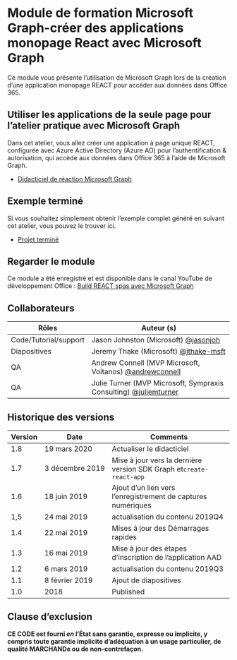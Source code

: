 # <a name="microsoft-graph-training-module---build-react-single-page-apps-with-microsoft-graph"></a>Module de formation Microsoft Graph-créer des applications monopage React avec Microsoft Graph

Ce module vous présente l’utilisation de Microsoft Graph lors de la création d’une application monopage REACT pour accéder aux données dans Office 365.

## <a name="lab---react-single-page-apps-with-the-microsoft-graph"></a>Utiliser les applications de la seule page pour l’atelier pratique avec Microsoft Graph

Dans cet atelier, vous allez créer une application à page unique REACT, configurée avec Azure Active Directory (Azure AD) pour l’authentification & autorisation, qui accède aux données dans Office 365 à l’aide de Microsoft Graph.

- [Didacticiel de réaction Microsoft Graph](https://docs.microsoft.com/graph/training/react-tutorial)

## <a name="completed-sample"></a>Exemple terminé

Si vous souhaitez simplement obtenir l’exemple complet généré en suivant cet atelier, vous pouvez le trouver ici.

- [Projet terminé](demo)

## <a name="watch-the-module"></a>Regarder le module

Ce module a été enregistré et est disponible dans le canal YouTube de développement Office : [Build REACT spas avec Microsoft Graph](https://youtu.be/IghiKqly-HY)

## <a name="contributors"></a>Collaborateurs

|           Rôles           |                                           Auteur (s)                                           |
| ------------------------- | --------------------------------------------------------------------------------------------- |
| Code/Tutorial/support | Jason Johnston (Microsoft) [@jasonjoh](//github.com/jasonjoh)                                 |
| Diapositives                    | Jeremy Thake (Microsoft) [@jthake-msft](//github.com/jthake-msft)                             |
| QA                        | Andrew Connell (MVP Microsoft, Voitanos) [@andrewconnell](//github.com/andrewconnell)         |
| QA                        | Julie Turner (MVP Microsoft, Sympraxis Consulting) [@juliemturner](//github.com/juliemturner) |

## <a name="version-history"></a>Historique des versions

| Version |       Date       |              Comments              |
| ------- | ---------------- | ---------------------------------- |
| 1.8     | 19 mars 2020   | Actualiser le didacticiel                   |
| 1.7     | 3 décembre 2019 | Mise à jour vers la dernière version SDK Graph et`create-react-app` |
| 1.6     | 18 juin 2019    | Ajout d’un lien vers l’enregistrement de captures numériques |
| 1,5     | 24 mai 2019     | actualisation du contenu 2019Q4             |
| 1.4     | 22 mai 2019     | Mises à jour des Démarrages rapides                 |
| 1.3     | 16 mai 2019     | Mise à jour des étapes d’inscription de l’application AAD |
| 1.2     | 6 mars 2019    | actualisation du contenu 2019Q3             |
| 1.1     | 8 février 2019 | Ajout de diapositives                       |
| 1.0     | 2018             | Published                          |

## <a name="disclaimer"></a>Clause d’exclusion

**CE CODE est fourni *en* l’État sans garantie, expresse ou implicite, y compris toute garantie implicite d’adéquation à un usage particulier, de qualité MARCHANDe ou de non-contrefaçon.**
